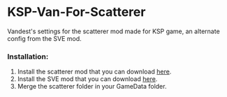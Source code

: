 # KSP-Van-For-Scatterer
Vandest's settings for the scatterer mod made for KSP game, an alternate config from the SVE mod.


### Installation:
1. Install the scatterer mod that you can download [here](http://forum.kerbalspaceprogram.com/index.php?/topic/103963-wip12-scatterer-atmospheric-scattering-v00256-17102016/).
2. Install the SVE mod that you can download [here](http://forum.kerbalspaceprogram.com/index.php?/topic/143288-121-113-stock-visual-enhancements-114-1083/&page=1).
3. Merge the scatterer folder in your GameData folder.
